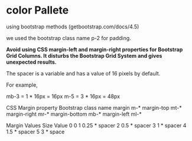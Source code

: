 # color Pallete
using bootstrap methods (getbootstrap.com/docs/4.5)

we used the bootstrap class name p-2 for padding.

**Avoid using CSS margin-left and margin-right properties for Bootstrap Grid Columns. It disturbs the Bootstrap Grid System and gives unexpected results.**

The spacer is a variable and has a value of 16 pixels by default.

For example,

mb-3 = 1 * 16px = 16px
m-5 = 3 * 16px = 48px

CSS Margin property	Bootstrap class name
margin	m-*
margin-top	mt-*
margin-right	mr-*
margin-bottom	mb-*
margin-left	ml-*
 
Margin Values
Size	Value
0	0
1	0.25 * spacer
2	0.5 * spacer
3	1 * spacer
4	1.5 * spacer
5	3 * space